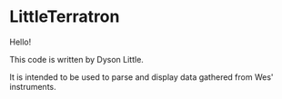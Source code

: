 # LittleTerratron

Hello!

This code is written by Dyson Little.

It is intended to be used to parse and display data gathered from Wes' instruments.